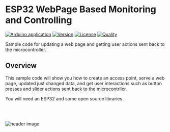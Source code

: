 # ESP32 WebPage Based Monitoring and Controlling

[![Arduino application](https://github.com/tahirrrhassan/ESP32_WebPage/actions/workflows/ci.yml/badge.svg)](https://github.com/tahirrrhassan/ESP32_WebPage/actions/workflows/ci.yml) [![Version](https://img.shields.io/badge/version-1.0.0-blue)](https://github.com/tahirrrhassan/ESP32_WebPage) [![License](https://img.shields.io/badge/license-GPL%203.0-blue)](https://github.com/tahirrrhassan/ESP32_WebPage) [![Quality](https://img.shields.io/badge/quality-A%2B-brightgreen)](https://github.com/tahirrrhassan/ESP32_WebPage)

Sample code for updating a web page and getting user actions sent back to the microcontroller.

## Overview

This sample code will show you how to create an access point, serve a web page, updated just changed data, and get user interactions such as button presses and slider actions sent back to the microcontrller.

You will need an ESP32 and some open source libraries.

<br>
<br>

![header image]([https://github.com/tahirrrhassan/ESP32_WebPage/screen.jpg](https://github.com/tahirrrhassan/ESP32_WebPage/blob/main/screen.jpg))
